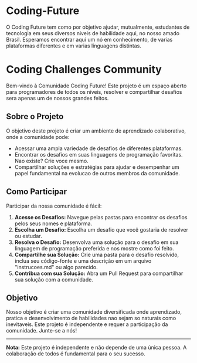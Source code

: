 # Coding-Future
O Coding Future tem como por objetivo ajudar, mutualmente, estudantes de tecnologia em seus diversos niveis de habilidade aqui, no nosso amado Brasil. Esperamos encontrar aqui um nó em conhecimento, de varias plataformas diferentes e em varias linguagens distintas.

# Coding Challenges Community

Bem-vindo à Comunidade Coding Future! Este projeto é um espaço aberto para programadores de todos os níveis, resolver e compartilhar desafios sera apenas um de nossos grandes feitos. 

## Sobre o Projeto

O objetivo deste projeto é criar um ambiente de aprendizado colaborativo, onde a comunidade pode:

- Acessar uma ampla variedade de desafios de diferentes plataformas.
- Encontrar os desafios em suas linguagens de programação favoritas. Nao existe? Crie voce mesmo.
- Compartilhar soluções e estratégias para ajudar e desempenhar um papel fundamental na evolucao de outros membros da comunidade.

## Como Participar

Participar da nossa comunidade é fácil:

1. **Acesse os Desafios:** Navegue pelas pastas para encontrar os desafios pelos seus nomes e plataforma.
2. **Escolha um Desafio:** Escolha um desafio que você gostaria de resolver ou estudar.
3. **Resolva o Desafio:** Desenvolva uma solução para o desafio em sua linguagem de programação preferida e nos mostre como foi feito.
4. **Compartilhe sua Solução:** Crie uma pasta para o desafio resolvido, inclua seu código-fonte e uma descrição em um arquivo "instrucoes.md" ou algo parecido.
5. **Contribua com sua Solução:** Abra um Pull Request para compartilhar sua solução com a comunidade.

## Objetivo

Nosso objetivo é criar uma comunidade diversificada onde aprendizado, pratica e desenvolvimento de habilidades nao sejam so naturais como inevitaveis. Este projeto é independente e requer a participação da comunidade. Junte-se a nós!

---

**Nota:** Este projeto é independente e não depende de uma única pessoa. A colaboração de todos é fundamental para o seu sucesso.
